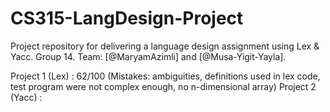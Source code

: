 # CS315-LangDesign-Project
Project repository for delivering a language design assignment using Lex & Yacc.
Group 14.
Team: [@MaryamAzimli] and [@Musa-Yigit-Yayla].

Project 1 (Lex)  : 62/100 (Mistakes: ambiguities, definitions used in lex code, test program were not complex enough, no n-dimensional array)
Project 2 (Yacc) :
